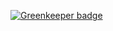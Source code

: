 
[![Greenkeeper badge](https://badges.greenkeeper.io/creaux/lib-model.svg)](https://greenkeeper.io/)
